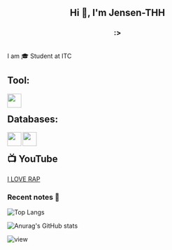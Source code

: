 
<h2 align="center">Hi 👋, I'm Jensen-THH</h2>
<h3 align="center">:></h3>

<br />
I am 🎓 Student  at ITC

<br>
<h2>Tool: </h2>
<img align='left' height="32" width="32" src="https://cdn.jsdelivr.net/npm/simple-icons@4.8.0/icons/visualstudiocode.svg" />
<br />
<h2>Databases: </h2>
<img align='left' height="32" width="32" src="https://cdn.jsdelivr.net/npm/simple-icons@4.8.0/icons/mongodb.svg" /> 
<img align='left' height="32" width="32" src="https://cdn.jsdelivr.net/npm/simple-icons@4.8.0/icons/mysql.svg" />
<br />
<h2>📺 YouTube </h2>
<a href="https://www.youtube.com/channel/UC8Ri0BKS2Vyu41lLqNLMRSA">I LOVE RAP</a>
<br />

### Recent notes 📝
![Top Langs](https://github-readme-stats.vercel.app/api/top-langs/?username=jensen-thh&layout=compact)

![Anurag's GitHub stats](https://github-readme-stats.vercel.app/api?username=jensen-thh&show_icons=true&count_private=true&theme=gruvbox)

![view](https://komarev.com/ghpvc/?username=jensen-thh&color=brightgreen)
